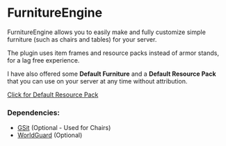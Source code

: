 # FurnitureEngine
FurnitureEngine allows you to easily make and fully customize simple furniture (such as chairs and tables) for your server.

The plugin uses item frames and resource packs instead of armor stands, for a lag free experience. 

I have also offered some **Default Furniture** and a **Default Resource Pack** that you can use on your server at any time without attribution.

[Click for Default Resource Pack](https://www.dropbox.com/s/moa647omeg8jldk/FurnitureEngine%20Default%20Pack%20V1.2.zip?dl=0)

### Dependencies:
* [GSit](https://www.spigotmc.org/resources/gsit-modern-sit-seat-and-chair-lay-and-crawl-plugin-1-13-x-1-17-x.62325/) (Optional - Used for Chairs)
* [WorldGuard](https://dev.bukkit.org/projects/worldguard) (Optional)
